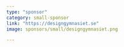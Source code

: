 ```yaml
---
type: "sponsor"
category: small-sponsor
link: "https://designgymnasiet.se"
image: sponsors/small/designgymnasiet.png

---
```

